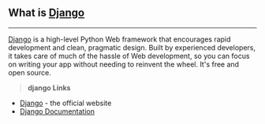 ## What is [Django](https://www.djangoproject.com/)
---

[Django](https://www.djangoproject.com/) is a high-level Python Web framework that encourages rapid development and clean, pragmatic design. 
Built by experienced developers, it takes care of much of the hassle of Web development, so you can focus on writing your app without needing to reinvent the wheel. It's free and open source.

> **django Links**

- [Django](https://www.djangoproject.com/) - the official website
- [Django Documentation](https://docs.djangoproject.com/en/3.0/)

<br />
